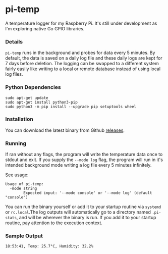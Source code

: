 # pi-temp

A temperature logger for my Raspberry Pi. It's still under development as I'm exploring native Go GPIO libraries.

### Details

`pi-temp` runs in the background and probes for data every 5 minutes. By default, the data is saved on a daily log file and these daily logs are kept for 7 days 
before deletion. The logging can be swapped to a different system fairly easily like writing to a local or remote database instead of using local log files.

### Python Dependencies

```terminal
sudo apt-get update
sudo apt-get install python3-pip
sudo python3 -m pip install --upgrade pip setuptools wheel
```

### Installation

You can download the latest binary from Github [releases](https://github.com/levsthings/pi-temp/releases). 

### Running

If ran without any flags, the program will write the temperature data once to stdout and exit. If you supply the `--mode log` flag, the program will run
in it's intended background mode writing a log file every 5 minutes infinitely.

See usage:

```terminal
Usage of pi-temp:
  -mode string
    	Expected input: '--mode console' or '--mode log' (default "console")
```

You can run the binary yourself or add it to your startup routine via `systemd` or `rc.local`.The log outputs will automatically go to a directory named 
`.pi-stats`, and will be wherever the binary is run. If you add it to your startup routine, pay attention to the execution context.

### Sample Output

```terminal
18:53:41, Temp: 25.7°C, Humidity: 32.2%
```
